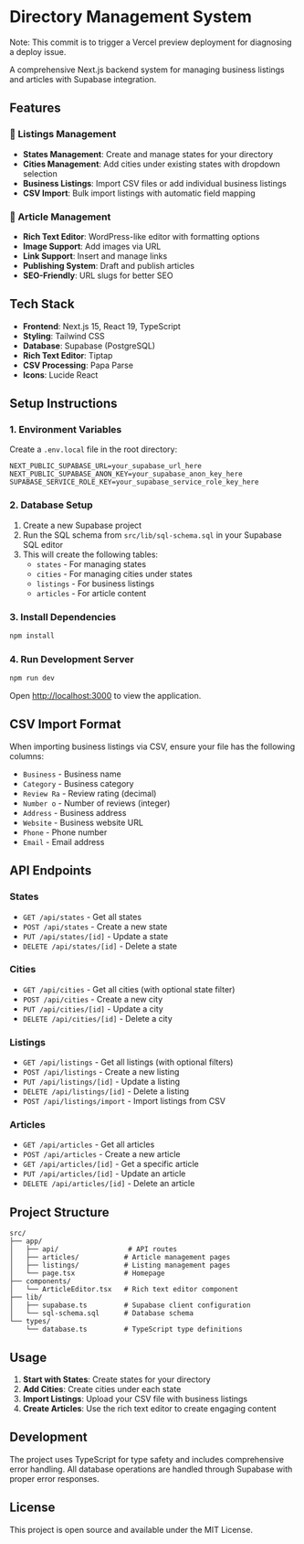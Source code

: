 # Directory Management System

Note: This commit is to trigger a Vercel preview deployment for diagnosing a deploy issue.

A comprehensive Next.js backend system for managing business listings and articles with Supabase integration.

## Features

### 🏢 Listings Management
- **States Management**: Create and manage states for your directory
- **Cities Management**: Add cities under existing states with dropdown selection
- **Business Listings**: Import CSV files or add individual business listings
- **CSV Import**: Bulk import listings with automatic field mapping

### 📝 Article Management
- **Rich Text Editor**: WordPress-like editor with formatting options
- **Image Support**: Add images via URL
- **Link Support**: Insert and manage links
- **Publishing System**: Draft and publish articles
- **SEO-Friendly**: URL slugs for better SEO

## Tech Stack

- **Frontend**: Next.js 15, React 19, TypeScript
- **Styling**: Tailwind CSS
- **Database**: Supabase (PostgreSQL)
- **Rich Text Editor**: Tiptap
- **CSV Processing**: Papa Parse
- **Icons**: Lucide React

## Setup Instructions

### 1. Environment Variables

Create a `.env.local` file in the root directory:

```env
NEXT_PUBLIC_SUPABASE_URL=your_supabase_url_here
NEXT_PUBLIC_SUPABASE_ANON_KEY=your_supabase_anon_key_here
SUPABASE_SERVICE_ROLE_KEY=your_supabase_service_role_key_here
```

### 2. Database Setup

1. Create a new Supabase project
2. Run the SQL schema from `src/lib/sql-schema.sql` in your Supabase SQL editor
3. This will create the following tables:
   - `states` - For managing states
   - `cities` - For managing cities under states
   - `listings` - For business listings
   - `articles` - For article content

### 3. Install Dependencies

```bash
npm install
```

### 4. Run Development Server

```bash
npm run dev
```

Open [http://localhost:3000](http://localhost:3000) to view the application.

## CSV Import Format

When importing business listings via CSV, ensure your file has the following columns:

- `Business` - Business name
- `Category` - Business category
- `Review Ra` - Review rating (decimal)
- `Number o` - Number of reviews (integer)
- `Address` - Business address
- `Website` - Business website URL
- `Phone` - Phone number
- `Email` - Email address

## API Endpoints

### States
- `GET /api/states` - Get all states
- `POST /api/states` - Create a new state
- `PUT /api/states/[id]` - Update a state
- `DELETE /api/states/[id]` - Delete a state

### Cities
- `GET /api/cities` - Get all cities (with optional state filter)
- `POST /api/cities` - Create a new city
- `PUT /api/cities/[id]` - Update a city
- `DELETE /api/cities/[id]` - Delete a city

### Listings
- `GET /api/listings` - Get all listings (with optional filters)
- `POST /api/listings` - Create a new listing
- `PUT /api/listings/[id]` - Update a listing
- `DELETE /api/listings/[id]` - Delete a listing
- `POST /api/listings/import` - Import listings from CSV

### Articles
- `GET /api/articles` - Get all articles
- `POST /api/articles` - Create a new article
- `GET /api/articles/[id]` - Get a specific article
- `PUT /api/articles/[id]` - Update an article
- `DELETE /api/articles/[id]` - Delete an article

## Project Structure

```
src/
├── app/
│   ├── api/                 # API routes
│   ├── articles/           # Article management pages
│   ├── listings/           # Listing management pages
│   └── page.tsx            # Homepage
├── components/
│   └── ArticleEditor.tsx   # Rich text editor component
├── lib/
│   ├── supabase.ts         # Supabase client configuration
│   └── sql-schema.sql      # Database schema
└── types/
    └── database.ts         # TypeScript type definitions
```

## Usage

1. **Start with States**: Create states for your directory
2. **Add Cities**: Create cities under each state
3. **Import Listings**: Upload your CSV file with business listings
4. **Create Articles**: Use the rich text editor to create engaging content

## Development

The project uses TypeScript for type safety and includes comprehensive error handling. All database operations are handled through Supabase with proper error responses.

## License

This project is open source and available under the MIT License.
